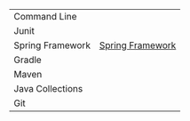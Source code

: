 |                  |                                        |
|------------------|----------------------------------------|
| Command Line     |                                        |
| Junit            |                                        |
| Spring Framework | [Spring Framework](springframework.md) |
| Gradle           |                                        |
| Maven            |                                        |
| Java Collections |                                        |
| Git              |                                        |
